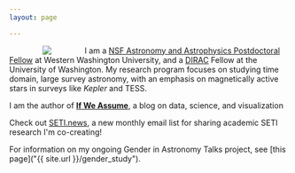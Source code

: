 ```yaml
---
layout: page

---
```



<img align="left" src="{{ site.url }}/assets/davenport_head.JPG" hspace="60">


I am a <a href='https://www.nsf.gov/funding/pgm_summ.jsp?pims_id=5291'>
NSF Astronomy and Astrophysics Postdoctoral Fellow</a> at Western Washington University,
and a [DIRAC](http://dirac.astro.washington.edu) Fellow at the University of Washington.
My research program focuses on studying time domain, large survey astronomy, with an emphasis on magnetically active stars in surveys like <em>Kepler</em> and TESS.
<!-- Here's a partial [list of available research projects](http://jradavenport.github.io/projects/) for students. -->



I am the author of [**If We Assume**](http://www.ifweassume.com), a blog on data, science, and visualization


Check out [SETI.news](http://seti.news), a new monthly email list for sharing academic SETI research I'm co-creating!

For information on my ongoing Gender in Astronomy Talks project, see [this page]("{{ site.url }}/gender_study").

<!-- For more info on **Flares on Proxima Cen**, see [this page]({{ site.url }}/2016/08/24/proxima.html)! -->
